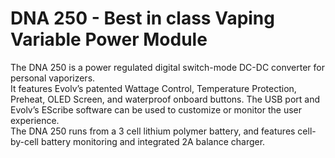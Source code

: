 # DNA 250 - Best in class Vaping Variable Power Module

The DNA 250 is a power regulated digital switch-mode DC-DC converter for personal vaporizers.  
It features Evolv’s patented Wattage Control, Temperature Protection, Preheat, OLED Screen, and waterproof onboard buttons. The USB port and Evolv’s EScribe software can be used to customize or monitor the user experience.  
The DNA 250 runs from a 3 cell lithium polymer battery, and features cell- by-cell battery monitoring and integrated 2A balance charger.
